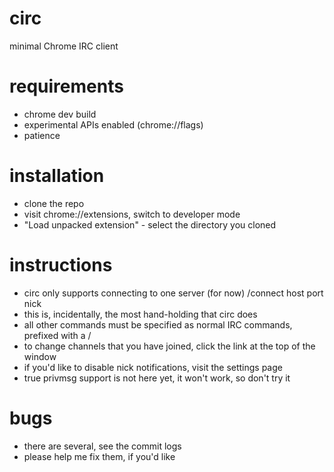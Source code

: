 circ
====

minimal Chrome IRC client

requirements
====
* chrome dev build
* experimental APIs enabled (chrome://flags)
* patience

installation
====
* clone the repo
* visit chrome://extensions, switch to developer mode
* "Load unpacked extension" - select the directory you cloned

instructions
====
* circ only supports connecting to one server (for now)
  /connect host port nick
* this is, incidentally, the most hand-holding that circ does
* all other commands must be specified as normal IRC commands, prefixed with a /
* to change channels that you have joined, click the link at the top of the window
* if you'd like to disable nick notifications, visit the settings page
* true privmsg support is not here yet, it won't work, so don't try it

bugs
====
* there are several, see the commit logs
* please help me fix them, if you'd like
